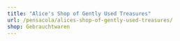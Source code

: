```yaml
---
title: "Alice's Shop of Gently Used Treasures"
url: /pensacola/alices-shop-of-gently-used-treasures/
shop: Gebrauchtwaren
---
```

